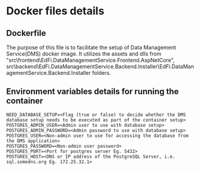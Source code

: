 # Docker files details

## Dockerfile

The purpose of this file is to facilitate the setup of Data Management Service(DMS) docker image.
It utilizes the assets and dlls from "src\frontend\EdFi.DataManagementService.Frontend.AspNetCore", src\backend\EdFi.DataManagementService.Backend.Installer\EdFi.DataManagementService.Backend.Installer
folders.

## Environment variables details for running the container
```none
NEED_DATABASE_SETUP=<Flag (true or false) to decide whether the DMS database setup needs to be executed as part of the container setup>
POSTGRES_ADMIN_USER=<Admin user to use with database setup>
POSTGRES_ADMIN_PASSWORD=<Admin password to use with database setup>
POSTGRES_USER=<Non-admin user to use for accessing the database from the DMS application>
POSTGRES_PASSWORD=<Non-admin user password>
POSTGRES_PORT=<Port for postgres server Eg. 5432>
POSTGRES_HOST=<DNS or IP address of the PostgreSQL Server, i.e. sql.somedns.org Eg. 172.25.32.1>
```
